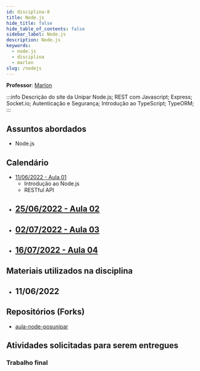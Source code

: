```yaml
---
id: disciplina-8
title: Node.js
hide_title: false
hide_table_of_contents: false
sidebar_label: Node.js
description: Node.js
keywords:
  - node.js
  - disciplina
  - marlon
slug: /nodejs
---
```


**Professor**: [Marlon](/professores/marlon)

:::info Descrição do site da Unipar
Node.js; REST com Javascript; Express; Socket.io; Autenticação e Segurança; Introdução ao TypeScript; TypeORM; 
:::

## Assuntos abordados

- Node.js

## Calendário

- [11/06/2022 - Aula 01](/blog/27)
  - Introdução ao Node.js
  - RESTful API
- [25/06/2022 - Aula 02](/blog/#)
  - 
- [02/07/2022 - Aula 03](/blog/#)
  - 
- [16/07/2022 - Aula 04](/blog/#)
  - 

## Materiais utilizados na disciplina

- 11/06/2022
  - 

## Repositórios (Forks)
- [aula-node-posunipar](https://github.com/pos-unipar/aula-node-posunipar)

## Atividades solicitadas para serem entregues


### Trabalho final

